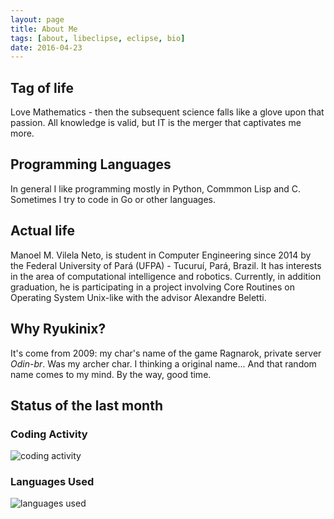 ```yaml
---
layout: page
title: About Me
tags: [about, libeclipse, eclipse, bio]
date: 2016-04-23
---
```


## Tag of life
Love Mathematics - then the subsequent science falls like a glove upon that passion. All knowledge is valid, but IT is the merger that captivates me more. 

## Programming Languages

In general I like programming mostly in Python, Commmon Lisp and C. Sometimes I try to code in Go or other languages.

## Actual life

Manoel M. Vilela Neto, is student in Computer Engineering since 2014 by the Federal University of Pará (UFPA) - Tucuruí, Pará, Brazil. It has interests in the area of computational intelligence and robotics. Currently, in addition graduation, he is participating in a project involving Core Routines on Operating System Unix-like with the advisor Alexandre Beletti.

## Why Ryukinix?

It's come from 2009: my char's name of the game Ragnarok, private server *Odin-br*. Was my archer char. I thinking a original name... And that random name comes to my mind. By the way, good time.


## Status of the last month

### Coding Activity

![coding activity](https://wakatime.com/@ryukinix/f92531fc-bb7d-469a-9ab1-8c8d68001b77.svg)

### Languages Used

![languages used](https://wakatime.com/@ryukinix/4c77736c-8200-4cf3-aeb2-f3367eca7497.svg)